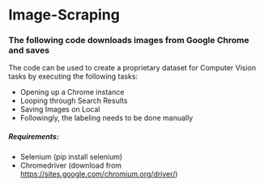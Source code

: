 # Image-Scraping

### The following code downloads images from Google Chrome and saves
The code can be used to create a proprietary dataset for Computer Vision tasks by executing the following tasks:
- Opening up a Chrome instance
- Looping through Search Results
- Saving Images on Local
- Followingly, the labeling needs to be done manually

##### Requirements:
- Selenium (pip install selenium)
- Chromedriver (download from https://sites.google.com/chromium.org/driver/)
